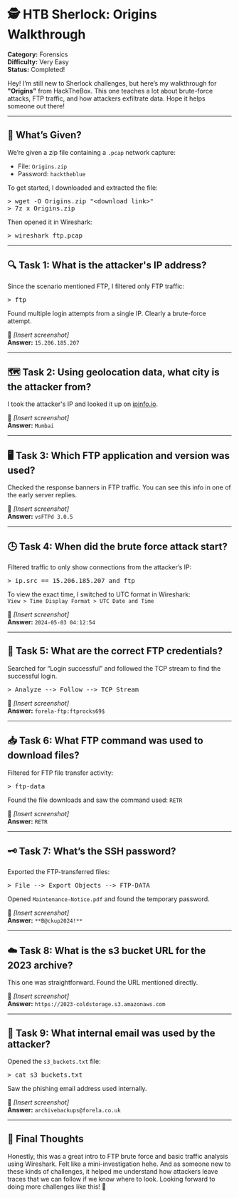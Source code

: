 # 🕵️ HTB Sherlock: Origins Walkthrough

**Category:** Forensics  
**Difficulty:** Very Easy  
**Status:** Completed!

Hey! I’m still new to Sherlock challenges, but here’s my walkthrough for **"Origins"** from HackTheBox. This one teaches a lot about brute-force attacks, FTP traffic, and how attackers exfiltrate data. Hope it helps someone out there!

---

## 📁 What’s Given?

We’re given a zip file containing a `.pcap` network capture:

- File: `Origins.zip`
- Password: `hacktheblue`

To get started, I downloaded and extracted the file:

<pre>
> wget -O Origins.zip "&lt;download link&gt;"
> 7z x Origins.zip
</pre>

Then opened it in Wireshark:

<pre>
> wireshark ftp.pcap
</pre>

---

## 🔍 Task 1: What is the attacker's IP address?

Since the scenario mentioned FTP, I filtered only FTP traffic:

<pre>
> ftp
</pre>

Found multiple login attempts from a single IP. Clearly a brute-force attempt.

📸 *[Insert screenshot]*  
**Answer:** `15.206.185.207`

---

## 🗺️ Task 2: Using geolocation data, what city is the attacker from?

I took the attacker's IP and looked it up on [ipinfo.io](https://ipinfo.io).

📸 *[Insert screenshot]*  
**Answer:** `Mumbai`

---

## 🖥️ Task 3: Which FTP application and version was used?

Checked the response banners in FTP traffic. You can see this info in one of the early server replies.

📸 *[Insert screenshot]*  
**Answer:** `vsFTPd 3.0.5`

---

## 🕒 Task 4: When did the brute force attack start?

Filtered traffic to only show connections from the attacker’s IP:

<pre>
> ip.src == 15.206.185.207 and ftp
</pre>

To view the exact time, I switched to UTC format in Wireshark:  
`View > Time Display Format > UTC Date and Time`

📸 *[Insert screenshot]*  
**Answer:** `2024-05-03 04:12:54`

---

## 🔐 Task 5: What are the correct FTP credentials?

Searched for “Login successful” and followed the TCP stream to find the successful login.

<pre>
> Analyze --> Follow --> TCP Stream
</pre>

📸 *[Insert screenshot]*  
**Answer:** `forela-ftp:ftprocks69$`

---

## 📥 Task 6: What FTP command was used to download files?

Filtered for FTP file transfer activity:

<pre>
> ftp-data
</pre>

Found the file downloads and saw the command used: `RETR`

📸 *[Insert screenshot]*  
**Answer:** `RETR`

---

## 🗝️ Task 7: What’s the SSH password?

Exported the FTP-transferred files:

<pre>
> File --> Export Objects --> FTP-DATA
</pre>

Opened `Maintenance-Notice.pdf` and found the temporary password.

📸 *[Insert screenshot]*  
**Answer:** `**B@ckup2024!**`

---

## ☁️ Task 8: What is the s3 bucket URL for the 2023 archive?

This one was straightforward. Found the URL mentioned directly.

📸 *[Insert screenshot]*  
**Answer:** `https://2023-coldstorage.s3.amazonaws.com`

---

## 📧 Task 9: What internal email was used by the attacker?

Opened the `s3_buckets.txt` file:

<pre>
> cat s3_buckets.txt
</pre>

Saw the phishing email address used internally.

📸 *[Insert screenshot]*  
**Answer:** `archivebackups@forela.co.uk`

---

## 💭 Final Thoughts

Honestly, this was a great intro to FTP brute force and basic traffic analysis using Wireshark. Felt like a mini-investigation hehe. And as someone new to these kinds of challenges, it helped me understand how attackers leave traces that we can follow if we know where to look. Looking forward to doing more challenges like this! 🚀
